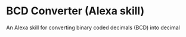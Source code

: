 # BCD Converter (Alexa skill)

An Alexa skill for converting binary coded decimals (BCD) into decimal
